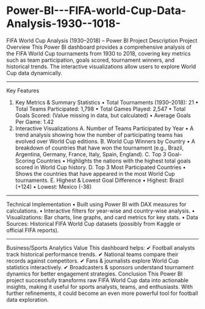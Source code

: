 # Power-BI---FIFA-world-Cup-Data-Analysis-1930--1018-

FIFA World Cup Analysis (1930–2018) – Power BI Project Description
Project Overview
This Power BI dashboard provides a comprehensive analysis of the FIFA World Cup tournaments from 1930 to 2018, covering key metrics such as team participation, goals scored, tournament winners, and historical trends. The interactive visualizations allow users to explore World Cup data dynamically.
________________________________________
Key Features
1. Key Metrics & Summary Statistics
•	Total Tournaments (1930–2018): 21
•	Total Teams Participated: 1,798
•	Total Games Played: 2,547
•	Total Goals Scored: (Value missing in data, but calculated)
•	Average Goals Per Game: 1.42
2. Interactive Visualizations
A. Number of Teams Participated by Year
•	A trend analysis showing how the number of participating teams has evolved over World Cup editions.
B. World Cup Winners by Country
•	A breakdown of countries that have won the tournament (e.g., Brazil, Argentina, Germany, France, Italy, Spain, England).
C. Top 3 Goal-Scoring Countries
•	Highlights the nations with the highest total goals scored in World Cup history.
D. Top 3 Most Participated Countries
•	Shows the countries that have appeared in the most World Cup tournaments.
E. Highest & Lowest Goal Difference
•	Highest: Brazil (+124)
•	Lowest: Mexico (-38)
________________________________________
Technical Implementation
•	Built using Power BI with DAX measures for calculations.
•	Interactive filters for year-wise and country-wise analysis.
•	Visualizations: Bar charts, line graphs, and card metrics for key stats.
•	Data Sources: Historical FIFA World Cup datasets (possibly from Kaggle or official FIFA reports).
________________________________________
Business/Sports Analytics Value
This dashboard helps:
✔ Football analysts track historical performance trends.
✔ National teams compare their records against competitors.
✔ Fans & journalists explore World Cup statistics interactively.
✔ Broadcasters & sponsors understand tournament dynamics for better engagement strategies.
Conclusion
This Power BI project successfully transforms raw FIFA World Cup data into actionable insights, making it useful for sports analysts, teams, and enthusiasts. With further refinements, it could become an even more powerful tool for football data exploration.


